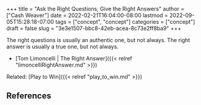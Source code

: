 +++
title = "Ask the Right Questions, Give the Right Answers"
author = ["Cash Weaver"]
date = 2022-02-21T16:04:00-08:00
lastmod = 2022-09-05T15:28:18-07:00
tags = ["concept", "concept"]
categories = ["concept"]
draft = false
slug = "3e3e1507-bbc8-42eb-acea-8c73e2ff8ba9"
+++

The right questions is usually an authentic one, but not always. The right answer is usually a true one, but not always.

-   [Tom Limoncelli | The Right Answer]({{< relref "limoncelliRightAnswer.md" >}})

Related: [Play to Win]({{< relref "play_to_win.md" >}})

## References

<style>.csl-entry{text-indent: -1.5em; margin-left: 1.5em;}</style><div class="csl-bib-body">
</div>
